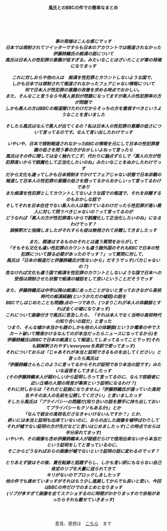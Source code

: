 <CENTER>
<BR>
<BR>
<BR><H4></a href="https://twitter.com/atarashikutsuku">風氏</a>とのBBCの件での簡単なまとめ</H4><BR><BR>
<BR><H5>事の発端はこんな感じでっす
<BR>日本では規制されてツイッターですらも日本のアカウントでは報道されなかった伊藤詩織氏の痴漢の話について
<BR>風氏は日本人の性犯罪の意識が低すぎる。みたいなことほざいたことが事の発端になりまっす<BR>
<BR>これに対しおらや他の人は　痴漢を性犯罪とカウントしないような国で、
<BR>しかも日本では規制されて報道されなかったフェアじゃない情報について
<BR>何で日本人が性犯罪の意識の改善を求める時点でおかしい。
<BR>また、そんなこと言うなら今黒人差別が問題になってますが黒人の性犯罪率の方が問題で
<BR>しかも黒人の方はBBCの報道聞けたわけだからそっちの方を重視すべきというようなことを言いました
<BR>
<BR>そしたら風氏はなんで黒人が出てくるの？私は日本人の性犯罪の意識の低さについて言ってるのです。なんて言い出したわけでっす
<BR>
<BR>いやいや、日本で規制報道されなかったBBCの情報を元にして日本の性犯罪意識の低さを問う事の方がおかしいよねって言ったら
<BR>風氏はその件に関しては全く触れてこず、代わりに論点ずらしで「黒人の方が性犯罪高いからで誤魔化して正当化したいのね」みたいなことをぬかしたわけでっす
<BR>だから文化も違ってしかも日本規制までかけてフェアじゃない状態で日本非難の報道して日本人の性犯罪の意識の低さを語ってるからおかしいって言ってるわけであり
<BR>また痴漢を性犯罪としてカウントしてないような国での報道で、それを非難するのもおかしな話で
<BR>そしてそれを日本在住でない黒人の人は聴けているわけだったら性犯罪が高い黒人に対して問うべきじゃないの？って言ってるのが
<BR>どうなれば「黒人の方が性犯罪高いからで誤魔化して正当化したいのね」になるわけでっす？
<BR>誤解釈だと指摘しましたがそれすらも彼は無視されて非難してきましたっす
<BR>
<BR>また、関連はするもののそれとは違う質問をおらがして
<BR>「そもそも文化も違い性犯罪のカウントも違う諸外国のそれもBBCで日本の性犯罪について語る必要があったのでっす？」って質問に対して、
<BR>風氏は「日本の報道だと伊藤詩織氏が危ないから」だそうでっす(バカじゃないの？)
<BR>危なければ文化も違う国で痴漢を性犯罪のカウントとしないような国で日本への受信は規制させた状態で痴漢の嘘話をして良いということだそうでっす
<BR>
<BR>また、伊藤詩織氏は中学以降は痴漢にあったことがないと言っておきながら高校時代の痴漢経験(というかただの嘘話)の話を
<BR>BBCでしはじめたことも問題t点の一つであり、(つまりこれが本人の体験談とすれば全くの嘘になりまっす)
<BR>これについて画像付きで風氏に言及したら、「それは本人でなく当時の高校時代の知り合いの話だ」と言った
<BR>つまり、そんな嘘か本当かも謎のしかも他の人の体験談(というか電車の中でスカート破いて精液かけるなんてのが本当だったらニュースになってるから)を
<BR>伊藤詩織氏はBBCで日本の痴漢として報道してしまってるってことでっす(それも誤解釈されやすいeveryoneを英訳で使ってまっす)
<BR>それについておらは「じゃあそれが本当と証明できるものを出してください」と言ったら風氏は
<BR>「伊藤詩織さんもこのように言ってるからそれが証明であり本当の話です」みたいな返答をしてきましたっす
<BR>(その伊藤詩織本人が疑わしいから証明しろって言ってるのに、なんで容疑者に近い立場の人間の発言が事実という証明になるわけ？)
<BR>それに対しおらは「それだと証拠になりません」「伊藤詩織氏が通っていた高校名やその友人の名前を公開してください」と言いましたっす
<BR>そしたら風氏は「プライバシーの問題だ(知り合いの話を勝手に持ち出しておいてプライバシーもクソもあるか)」とか
<BR>「なんで彼女の高校名ださなきゃいけないんですか？」とか、
<BR>終いには本当と証明も出来ていないのに、おらの出した画像を嘘呼ばわりして
<BR>それが嘘でない証明の方が先だなどと言いはじめましたっす(この時点でおらは半分呆れてまっす)
<BR>いやいや、その画像も含め伊藤詩織本人が疑惑だらけで信用出来ないから本当だという証明をしてと言っているのに、
<BR>そこからどうなればおらの画像が嘘でないという証明の話に変わるのでっす？
<BR>
<BR>とりあえず彼はその後、責任転嫁と話題ずらし、しかも言い訳にもならない自己肯定のリプを大量に送られてきて
<BR>キリがないのでブロックしましたっす
<BR>他の件でも揉めていまっすがそれはもう少し進展してからでも良いと思い、今回はBBCの件だけでのまとめとなりまっす
<BR>(リプが多すぎて画像を全てスクショするのに時間がかかりまっすので余裕があったらそれも載せていきまっす)
<BR></H5>
<BR><BR>意見、感想は　<a href="https://www2.x-feeder.info/gomibae10008/">こちら</a>　まで
